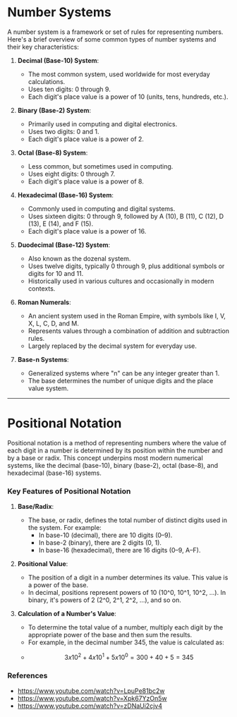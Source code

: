 # Number Systems

A number system is a framework or set of rules for representing numbers. Here's a brief overview of some common types of number systems and their key characteristics:

1. **Decimal (Base-10) System**:
    - The most common system, used worldwide for most everyday calculations.
    - Uses ten digits: 0 through 9.
    - Each digit's place value is a power of 10 (units, tens, hundreds, etc.).

2. **Binary (Base-2) System**:
    - Primarily used in computing and digital electronics.
    - Uses two digits: 0 and 1.
    - Each digit's place value is a power of 2.

3. **Octal (Base-8) System**:
    - Less common, but sometimes used in computing.
    - Uses eight digits: 0 through 7.
    - Each digit's place value is a power of 8.

4. **Hexadecimal (Base-16) System**:
    - Commonly used in computing and digital systems.
    - Uses sixteen digits: 0 through 9, followed by A (10), B (11), C (12), D (13), E (14), and F (15).
    - Each digit's place value is a power of 16.

5. **Duodecimal (Base-12) System**:
    - Also known as the dozenal system.
    - Uses twelve digits, typically 0 through 9, plus additional symbols or digits for 10 and 11.
    - Historically used in various cultures and occasionally in modern contexts.

6. **Roman Numerals**:
    - An ancient system used in the Roman Empire, with symbols like I, V, X, L, C, D, and M.
    - Represents values through a combination of addition and subtraction rules.
    - Largely replaced by the decimal system for everyday use.

7. **Base-n Systems**:
    - Generalized systems where "n" can be any integer greater than 1.
    - The base determines the number of unique digits and the place value system.

---

# Positional Notation

Positional notation is a method of representing numbers where the value of each digit in a number is determined by its position within the number and by a base or radix. This concept underpins most modern numerical systems, like the decimal (base-10), binary (base-2), octal (base-8), and hexadecimal (base-16) systems.

### Key Features of Positional Notation
1. **Base/Radix**:
   - The base, or radix, defines the total number of distinct digits used in the system. For example:
      - In base-10 (decimal), there are 10 digits (0–9).
      - In base-2 (binary), there are 2 digits (0, 1).
      - In base-16 (hexadecimal), there are 16 digits (0–9, A–F).

2. **Positional Value**:
   - The position of a digit in a number determines its value. This value is a power of the base.
   - In decimal, positions represent powers of 10 (10^0, 10^1, 10^2, ...). In binary, it's powers of 2 (2^0, 2^1, 2^2, ...), and so on.

3. **Calculation of a Number's Value**:
   - To determine the total value of a number, multiply each digit by the appropriate power of the base and then sum the results.
   - For example, in the decimal number 345, the value is calculated as:
   - ```math
     3 x 10^2 + 4 x 10^1 + 5 x 10^0 = 300 + 40 + 5 = 345

### References 
- https://www.youtube.com/watch?v=LpuPe81bc2w
- https://www.youtube.com/watch?v=Xpk67YzOn5w
- https://www.youtube.com/watch?v=zDNaUi2cjv4

